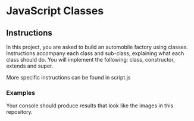 # JavaScript Classes

## Instructions  

In this project, you are asked to build an automobile factory using classes. Instructions accompany each class and sub-class, explaining what each class should do. You will implement the following: class, constructor, extends and super.

More specific instructions can be found in script.js

### Examples

Your console should produce results that look like the images in this repository.
